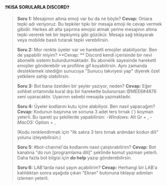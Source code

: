 :question:**KISA SORULARLA DISCORD**:question: 

> **Soru 1:** Mesajımın altına emoji var bu da ne böyle?
> **Cevap:** Onlara tepki adı veriyoruz. Bu tepkiler tıpkı bir mesaja emoji ile cevap vermek gibidir. Herkes alt alta şaşırma emojisi atmak yerine mesajının altına tepki vererek tek bir tepkiymiş gibi gözükür. Mesaja sağ tıklayarak veya mobilde basılı tutarak tepki verebilirsin.
> 
> **Soru 2:** Mor renkte üyeler var ve hareketli emojiler atabiliyorlar. Ben de yapabilir miyim?
> **Cevap: ** Discord kendi içerisinde bir nevi abonelik sistemi bulundurmaktadır. Bu abonelik sayesinde hareketli emojiler gönderebilir ve profiline gif koyabilirsin. Aynı zamanda desteklemek istediğin sunucuya "Sunucu takviyesi yap" diyerek özel yetkilere sahip olabilirsin. 
> 
> **Soru 3:** Bot bana özelden bir şeyler yazıyor, neden?
> **Cevap:** Eğer sohbet ortamında kural dışı bir harekette bulunursan @MEE6#4876 seni uyaracaktır. Uyarının sebebi mesajda yazmaktadır. 
> 
> **Soru 4:** Üyeler kodlarını kutu içine alabiliyor. Ben nasıl yapacağım?
> **Cevap:** Kodunun başınına ve sonuna 3 adet ters tırnak (`) koyman yeterli. Bu işareti şu şekillerde yapabilirsin:
> -*Windows:* Alt Gr + ,
> -*MacOS:* Option + , 
> 
> (Kodu renklendirmek için "ilk satıra 3 ters tırnak ardından kodun dili" yolunu izleyebilirsin.)
> 
> **Soru 5:** #bot-channel'da kodlarımı nasıl çalıştırabilirim?
> **Cevap:** Bot kanalına "do run [programlama dili]" şeklinde komut yazman yeterli. Daha fazla bot bilgisi için **do help** yazıp gönderebilirsin.
> 
> **Soru 6:** LAB'larda nasıl yayın açabilirim?
> **Cevap:** Herhangi bir LAB'a katıldıktan sonra aşağıda çıkan "Ekran" butonuna tıklayıp adımları izlemen yeterli.
